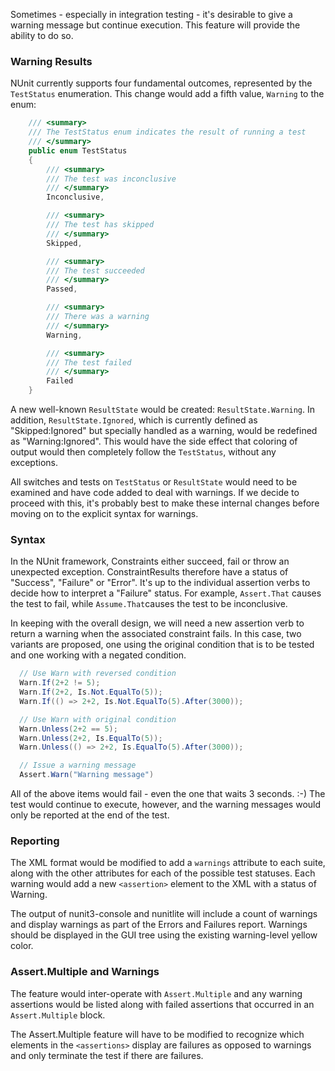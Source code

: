 Sometimes - especially in integration testing - it's desirable to give a warning message but continue execution. This feature will provide the ability to do so.

### Warning Results

NUnit currently supports four fundamental outcomes, represented by the `TestStatus` enumeration. This change would add a fifth value, `Warning` to the enum:

```C#
    /// <summary>
    /// The TestStatus enum indicates the result of running a test
    /// </summary>
    public enum TestStatus
    {
        /// <summary>
        /// The test was inconclusive
        /// </summary>
        Inconclusive,

        /// <summary>
        /// The test has skipped 
        /// </summary>
        Skipped,

        /// <summary>
        /// The test succeeded
        /// </summary>
        Passed,

        /// <summary>
        /// There was a warning
        /// </summary>
        Warning,

        /// <summary>
        /// The test failed
        /// </summary>
        Failed
    }
```

A new well-known `ResultState` would be created: `ResultState.Warning`. In addition, `ResultState.Ignored`, which is currently defined as "Skipped:Ignored" but specially handled as a warning, would be redefined as "Warning:Ignored". This would have the side effect that coloring of output would then completely follow the `TestStatus`, without any exceptions.

All switches and tests on `TestStatus` or `ResultState` would need to be examined and have code added to deal with warnings. If we decide to proceed with this, it's probably best to make these internal changes before moving on to the explicit syntax for warnings.

### Syntax

In the NUnit framework, Constraints either succeed, fail or throw an unexpected exception. ConstraintResults therefore have a status of "Success", "Failure" or "Error". It's up to the individual assertion verbs to decide how to interpret a "Failure" status. For example, `Assert.That` causes the test to fail, while `Assume.That`causes the test to be inconclusive.

In keeping with the overall design, we will need a new assertion verb to return a warning when the associated constraint fails. In this case, two variants are proposed, one using the original condition that is to be tested and one working with a negated condition.

```C#
  // Use Warn with reversed condition
  Warn.If(2+2 != 5);
  Warn.If(2+2, Is.Not.EqualTo(5));
  Warn.If(() => 2+2, Is.Not.EqualTo(5).After(3000));

  // Use Warn with original condition
  Warn.Unless(2+2 == 5);
  Warn.Unless(2+2, Is.EqualTo(5));
  Warn.Unless(() => 2+2, Is.EqualTo(5).After(3000));

  // Issue a warning message
  Assert.Warn("Warning message")
```

All of the above items would fail - even the one that waits 3 seconds. :-) The test would continue to execute, however, and the warning messages would only be reported at the end of the test.

### Reporting

The XML format would be modified to add a `warnings` attribute to each suite, along with the other attributes for each of the possible test statuses. Each warning would add a new `<assertion>` element to the XML with a status of Warning.

The output of nunit3-console and nunitlite will include a count of warnings and display warnings as part of the Errors and Failures report. Warnings should be displayed in the GUI tree using the existing warning-level yellow color.

### Assert.Multiple and Warnings

The feature would inter-operate with `Assert.Multiple` and any warning assertions would be listed along with failed assertions that occurred in an `Assert.Multiple` block. 

The Assert.Multiple feature will have to be modified to recognize which elements in the `<assertions>` display are failures as opposed to warnings and only terminate the test if there are failures.

